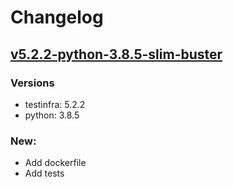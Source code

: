 # Changelog


## [v5.2.2-python-3.8.5-slim-buster](https://github.com/aifrak/testinfra-docker/releases/tag/v5.2.2-python-3.8.5-slim-buster)
### Versions
- testinfra: 5.2.2
- python: 3.8.5

### New:
- Add dockerfile
- Add tests
